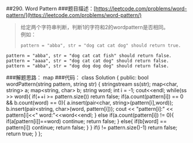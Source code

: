 ##290. Word Pattern
###题目描述：[https://leetcode.com/problems/word-pattern/](https://leetcode.com/problems/word-pattern/)
> 给定两个字符串判断，判断1的字符和2的wordpattern是否相同。    
> 例如： 
> 
>     pattern = "abba", str = "dog cat cat dog" should return true.
    pattern = "abba", str = "dog cat cat fish" should return false.
    pattern = "aaaa", str = "dog cat cat dog" should return false.
    pattern = "abba", str = "dog dog dog dog" should return false.

###解题思路：
map
###代码：
	class Solution {
	public:
	    bool wordPattern(string pattern, string str) {
	        stringstream ss(str);
	        map<char, string> a;
	        map<string, char> b;
	        string word;
	        int i = -1;
	        cout<<endl;
	        while(ss >> word){
	            if(++i >= pattern.size())
	                return false;
	            if(a.count(pattern[i]) == 0 && b.count(word) == 0){
	                a.insert(pair<char, string>(pattern[i],word));
	                b.insert(pair<string, char>(word, pattern[i]));
	                cout << "pattern[i]:" << pattern[i]<<" word:"<<word<<endl;
	            }
	            else if(a.count(pattern[i]) != 0){
	                if(a[pattern[i]]==word)
	                    continue;
	                return false;
	            }
	            else{
	                if(b[word] == pattern[i])
	                    continue;
	                return false;
	            }
	        }
	        if(i != pattern.size()-1)
	            return false;
	        return true;
	    }
	};